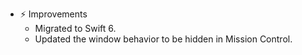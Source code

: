 -   ⚡️ Improvements
    -   Migrated to Swift 6.
    -   Updated the window behavior to be hidden in Mission Control.
